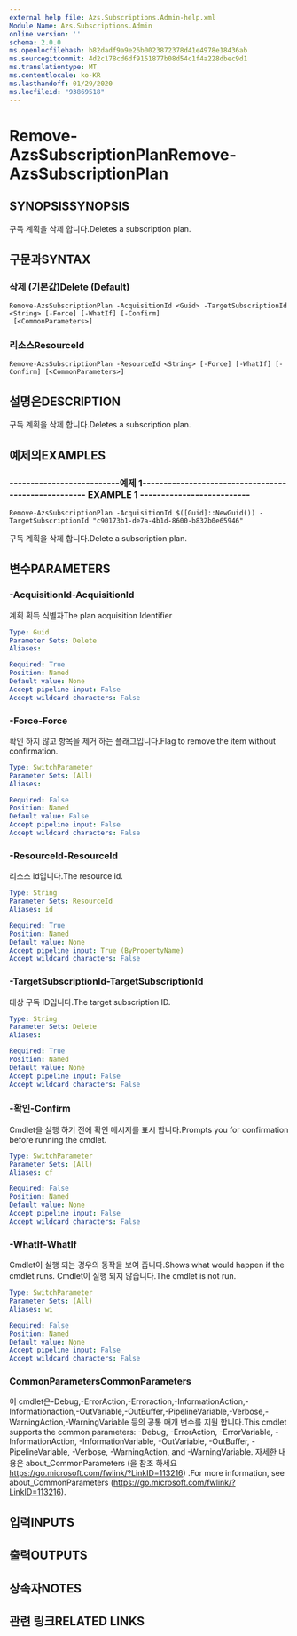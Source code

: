 ```yaml
---
external help file: Azs.Subscriptions.Admin-help.xml
Module Name: Azs.Subscriptions.Admin
online version: ''
schema: 2.0.0
ms.openlocfilehash: b82dadf9a9e26b0023872378d41e4978e18436ab
ms.sourcegitcommit: 4d2c178cd6df9151877b08d54c1f4a228dbec9d1
ms.translationtype: MT
ms.contentlocale: ko-KR
ms.lasthandoff: 01/29/2020
ms.locfileid: "93869518"
---
```

# <span data-ttu-id="93d2e-101">Remove-AzsSubscriptionPlan</span><span class="sxs-lookup"><span data-stu-id="93d2e-101">Remove-AzsSubscriptionPlan</span></span>

## <span data-ttu-id="93d2e-102">SYNOPSIS</span><span class="sxs-lookup"><span data-stu-id="93d2e-102">SYNOPSIS</span></span>
<span data-ttu-id="93d2e-103">구독 계획을 삭제 합니다.</span><span class="sxs-lookup"><span data-stu-id="93d2e-103">Deletes a subscription plan.</span></span>

## <span data-ttu-id="93d2e-104">구문과</span><span class="sxs-lookup"><span data-stu-id="93d2e-104">SYNTAX</span></span>

### <span data-ttu-id="93d2e-105">삭제 (기본값)</span><span class="sxs-lookup"><span data-stu-id="93d2e-105">Delete (Default)</span></span>
```
Remove-AzsSubscriptionPlan -AcquisitionId <Guid> -TargetSubscriptionId <String> [-Force] [-WhatIf] [-Confirm]
 [<CommonParameters>]
```

### <span data-ttu-id="93d2e-106">리소스</span><span class="sxs-lookup"><span data-stu-id="93d2e-106">ResourceId</span></span>
```
Remove-AzsSubscriptionPlan -ResourceId <String> [-Force] [-WhatIf] [-Confirm] [<CommonParameters>]
```

## <span data-ttu-id="93d2e-107">설명은</span><span class="sxs-lookup"><span data-stu-id="93d2e-107">DESCRIPTION</span></span>
<span data-ttu-id="93d2e-108">구독 계획을 삭제 합니다.</span><span class="sxs-lookup"><span data-stu-id="93d2e-108">Deletes a subscription plan.</span></span>

## <span data-ttu-id="93d2e-109">예제의</span><span class="sxs-lookup"><span data-stu-id="93d2e-109">EXAMPLES</span></span>

### <span data-ttu-id="93d2e-110">--------------------------예제 1--------------------------</span><span class="sxs-lookup"><span data-stu-id="93d2e-110">-------------------------- EXAMPLE 1 --------------------------</span></span>
```
Remove-AzsSubscriptionPlan -AcquisitionId $([Guid]::NewGuid()) -TargetSubscriptionId "c90173b1-de7a-4b1d-8600-b832b0e65946"
```

<span data-ttu-id="93d2e-111">구독 계획을 삭제 합니다.</span><span class="sxs-lookup"><span data-stu-id="93d2e-111">Delete a subscription plan.</span></span>

## <span data-ttu-id="93d2e-112">변수</span><span class="sxs-lookup"><span data-stu-id="93d2e-112">PARAMETERS</span></span>

### <span data-ttu-id="93d2e-113">-AcquisitionId</span><span class="sxs-lookup"><span data-stu-id="93d2e-113">-AcquisitionId</span></span>
<span data-ttu-id="93d2e-114">계획 획득 식별자</span><span class="sxs-lookup"><span data-stu-id="93d2e-114">The plan acquisition Identifier</span></span>

```yaml
Type: Guid
Parameter Sets: Delete
Aliases: 

Required: True
Position: Named
Default value: None
Accept pipeline input: False
Accept wildcard characters: False
```

### <span data-ttu-id="93d2e-115">-Force</span><span class="sxs-lookup"><span data-stu-id="93d2e-115">-Force</span></span>
<span data-ttu-id="93d2e-116">확인 하지 않고 항목을 제거 하는 플래그입니다.</span><span class="sxs-lookup"><span data-stu-id="93d2e-116">Flag to remove the item without confirmation.</span></span>

```yaml
Type: SwitchParameter
Parameter Sets: (All)
Aliases: 

Required: False
Position: Named
Default value: False
Accept pipeline input: False
Accept wildcard characters: False
```

### <span data-ttu-id="93d2e-117">-ResourceId</span><span class="sxs-lookup"><span data-stu-id="93d2e-117">-ResourceId</span></span>
<span data-ttu-id="93d2e-118">리소스 id입니다.</span><span class="sxs-lookup"><span data-stu-id="93d2e-118">The resource id.</span></span>

```yaml
Type: String
Parameter Sets: ResourceId
Aliases: id

Required: True
Position: Named
Default value: None
Accept pipeline input: True (ByPropertyName)
Accept wildcard characters: False
```

### <span data-ttu-id="93d2e-119">-TargetSubscriptionId</span><span class="sxs-lookup"><span data-stu-id="93d2e-119">-TargetSubscriptionId</span></span>
<span data-ttu-id="93d2e-120">대상 구독 ID입니다.</span><span class="sxs-lookup"><span data-stu-id="93d2e-120">The target subscription ID.</span></span>

```yaml
Type: String
Parameter Sets: Delete
Aliases: 

Required: True
Position: Named
Default value: None
Accept pipeline input: False
Accept wildcard characters: False
```

### <span data-ttu-id="93d2e-121">-확인</span><span class="sxs-lookup"><span data-stu-id="93d2e-121">-Confirm</span></span>
<span data-ttu-id="93d2e-122">Cmdlet을 실행 하기 전에 확인 메시지를 표시 합니다.</span><span class="sxs-lookup"><span data-stu-id="93d2e-122">Prompts you for confirmation before running the cmdlet.</span></span>

```yaml
Type: SwitchParameter
Parameter Sets: (All)
Aliases: cf

Required: False
Position: Named
Default value: None
Accept pipeline input: False
Accept wildcard characters: False
```

### <span data-ttu-id="93d2e-123">-WhatIf</span><span class="sxs-lookup"><span data-stu-id="93d2e-123">-WhatIf</span></span>
<span data-ttu-id="93d2e-124">Cmdlet이 실행 되는 경우의 동작을 보여 줍니다.</span><span class="sxs-lookup"><span data-stu-id="93d2e-124">Shows what would happen if the cmdlet runs.</span></span>
<span data-ttu-id="93d2e-125">Cmdlet이 실행 되지 않습니다.</span><span class="sxs-lookup"><span data-stu-id="93d2e-125">The cmdlet is not run.</span></span>

```yaml
Type: SwitchParameter
Parameter Sets: (All)
Aliases: wi

Required: False
Position: Named
Default value: None
Accept pipeline input: False
Accept wildcard characters: False
```

### <span data-ttu-id="93d2e-126">CommonParameters</span><span class="sxs-lookup"><span data-stu-id="93d2e-126">CommonParameters</span></span>
<span data-ttu-id="93d2e-127">이 cmdlet은-Debug,-ErrorAction,-Erroraction,-InformationAction,-Informationaction,-OutVariable,-OutBuffer,-PipelineVariable,-Verbose,-WarningAction,-WarningVariable 등의 공통 매개 변수를 지원 합니다.</span><span class="sxs-lookup"><span data-stu-id="93d2e-127">This cmdlet supports the common parameters: -Debug, -ErrorAction, -ErrorVariable, -InformationAction, -InformationVariable, -OutVariable, -OutBuffer, -PipelineVariable, -Verbose, -WarningAction, and -WarningVariable.</span></span> <span data-ttu-id="93d2e-128">자세한 내용은 about_CommonParameters (을 참조 하세요 https://go.microsoft.com/fwlink/?LinkID=113216) .</span><span class="sxs-lookup"><span data-stu-id="93d2e-128">For more information, see about_CommonParameters (https://go.microsoft.com/fwlink/?LinkID=113216).</span></span>

## <span data-ttu-id="93d2e-129">입력</span><span class="sxs-lookup"><span data-stu-id="93d2e-129">INPUTS</span></span>

## <span data-ttu-id="93d2e-130">출력</span><span class="sxs-lookup"><span data-stu-id="93d2e-130">OUTPUTS</span></span>

## <span data-ttu-id="93d2e-131">상속자</span><span class="sxs-lookup"><span data-stu-id="93d2e-131">NOTES</span></span>

## <span data-ttu-id="93d2e-132">관련 링크</span><span class="sxs-lookup"><span data-stu-id="93d2e-132">RELATED LINKS</span></span>

